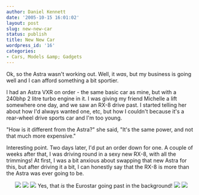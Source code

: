 ```yaml
---
author: Daniel Kennett
date: '2005-10-15 16:01:02'
layout: post
slug: new-new-car
status: publish
title: New New Car
wordpress_id: '16'
categories:
- Cars, Models &amp; Gadgets
---
```


Ok, so the Astra wasn't working out. Well, it <i>was</i>, but my business is going well and I can afford something a bit sportier. 

I had an Astra VXR on order - the same basic car as mine, but with a 240bhp 2 litre turbo engine in it. I was giving my friend Michelle a lift somewhere one day, and we saw an RX-8 drive past. I started telling her about how I'd always wanted one, etc, but how I couldn't because it's a rear-wheel drive sports car and I'm too young. 

"How is it different from the Astra?" she said, "It's the same power, and not that much more expensive."

Interesting point. Two days later, I'd put an order down for one. A couple of weeks after that, I was driving round in a sexy new RX-8, with all the trimmings! At first, I was a bit anxious about swapping that new Astra for this, but after driving it a bit, I can honestly say that the RX-8 is more than the Astra was ever going to be. 

<center>
<img src="http://danielkennett.org/pictures/rx8/gner.jpg"/>

<img src="http://danielkennett.org/pictures/rx8/tree.jpg"/>

<img src="http://danielkennett.org/pictures/rx8/eurostar.jpg"/>
Yes, that <i>is</i> the Eurostar going past in the background!

<img src="http://danielkennett.org/pictures/rx8/close.jpg"/>

<img src="http://danielkennett.org/pictures/rx8/doors.jpg"/>
</center>